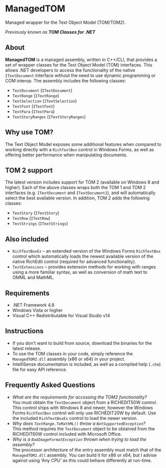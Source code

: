# ManagedTOM
Managed wrapper for the Text Object Model (TOM/TOM2).

*Previously known as **TOM Classes for .NET***

## About
**ManagedTOM** is a managed assembly, written in C++/CLI, that provides a set of wrapper classes for the Text Object Model (TOM) interfaces. This allows .NET developers to access the functionality of the native `ITextDocument` interface without the need to use dynamic programming or COM interop. The assembly includes the following classes:

- `TextDocument` (`ITextDocument`)
- `TextRange` (`ITextRange`)
- `TextSelection` (`ITextSelection`)
- `TextFont` (`ITextFont`)
- `TextPara` (`ITextPara`)
- `TextStoryRanges` (`ITextStoryRanges`)

## Why use TOM?
The Text Object Model exposes some additional features when compared to working directly with a `RichTextBox` control in Windows Forms, as well as offering better performance when manipulating documents.

## TOM 2 support
The latest version includes support for TOM 2 (available on Windows 8 and higher). Each of the above classes wraps both the TOM 1 and TOM 2 interfaces (e.g. `ITextDocument` and `ITextDocument2`), and will automatically select the best available version. In addition, TOM 2 adds the following classes:

- `TextStory` (`ITextStory`)
- `TextRow` (`ITextRow`)
- `TextStrings` (`ITextStrings`)

## Also included
- `RichTextBoxEx` – an extended version of the Windows Forms `RichTextBox` control which automatically loads the newest available version of the native RichEdit control (required for advanced functionality).
- `TextExtensions` – provides extension methods for working with ranges using a more familiar syntax, as well as conversion of math text to OMML and MathML.

## Requirements
- .NET Framework 4.8
- Windows Vista or higher
- Visual C++ Redistributable for Visual Studio v14

## Instructions
- If you don't want to build from source, download the binaries for the latest release.
- To use the TOM classes in your code, simply reference the `ManagedTOM2.dll` assembly (x86 or x64) in your project.
- IntelliSense documentation is included, as well as a compiled help (`.chm`) file for easy API reference.

## Frequently Asked Questions
- *What are the requirements for accessing the TOM2 functionality?*<br />
You must obtain the `TextDocument` object from a RICHEDIT50W control. This control ships with Windows 8 and newer, however the Windows Forms `RichTextBox` control will only use RICHEDIT20W by default. Use the included `RichTextBoxEx` control to load the newer version.
- *Why does `TextRange.ToMathML()` throw a `NotSupportedException`?*<br />
This method requires the `TextDocument` object to be obtained from the RICHEDIT60W control included with Microsoft Office.
- *Why is a `BadImageFormatException` thrown when trying to load the assembly?*<br />
The processor architecture of the entry assembly must match that of the `ManagedTOM2.dll` assembly. You can build it for x86 or x64, but I advise against using 'Any CPU' as this could behave differently at run-time.

